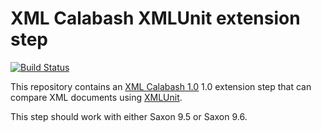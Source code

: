 # XML Calabash XMLUnit extension step

[![Build Status](https://travis-ci.org/ndw/xmlcalabash1-xmlunit.svg?branch=master)](https://travis-ci.org/ndw/xmlcalabash1-xmlunit.svg?branch=master)

This repository contains an
[XML Calabash 1.0](http://github.com/ndw/xmlcalabash1) 1.0 extension
step that can compare XML documents using
[XMLUnit](http://www.xmlunit.org/).

This step should work with either Saxon 9.5 or Saxon 9.6.
